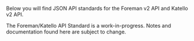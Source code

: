 Below you will find JSON API standards for the Foreman v2 API and Katello v2 API.

<div class="alert alert-warn">The Foreman/Katello API Standard is a work-in-progress. Notes and documentation found here are subject to change.</div>
